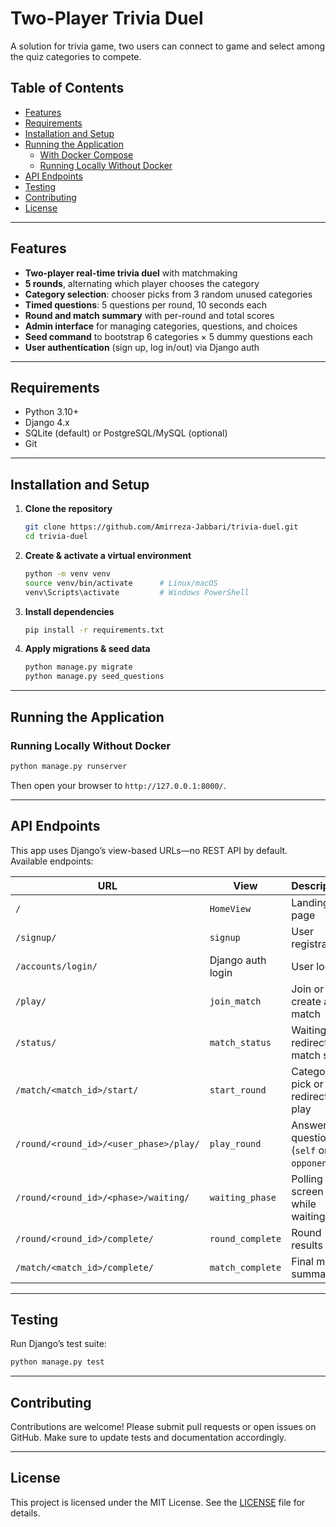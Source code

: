 
# Two-Player Trivia Duel

A solution for trivia game, two users can connect to game and select among the quiz categories to compete.

## Table of Contents

- [Features](#features)  
- [Requirements](#requirements)  
- [Installation and Setup](#installation-and-setup)  
- [Running the Application](#running-the-application)  
  - [With Docker Compose](#with-docker-compose)  
  - [Running Locally Without Docker](#running-locally-without-docker)  
- [API Endpoints](#api-endpoints)  
- [Testing](#testing)  
- [Contributing](#contributing)  
- [License](#license)  

---

## Features

- **Two-player real-time trivia duel** with matchmaking  
- **5 rounds**, alternating which player chooses the category  
- **Category selection**: chooser picks from 3 random unused categories  
- **Timed questions**: 5 questions per round, 10 seconds each  
- **Round and match summary** with per-round and total scores  
- **Admin interface** for managing categories, questions, and choices  
- **Seed command** to bootstrap 6 categories × 5 dummy questions each  
- **User authentication** (sign up, log in/out) via Django auth  

---

## Requirements

- Python 3.10+  
- Django 4.x  
- SQLite (default) or PostgreSQL/MySQL (optional)  
- Git 

---

## Installation and Setup

1. **Clone the repository**  
   ```bash
   git clone https://github.com/Amirreza-Jabbari/trivia-duel.git
   cd trivia-duel
   ```

2. **Create & activate a virtual environment**  
   ```bash
   python -m venv venv
   source venv/bin/activate      # Linux/macOS
   venv\Scripts\activate         # Windows PowerShell
   ```

3. **Install dependencies**  
   ```bash
   pip install -r requirements.txt
   ```

4. **Apply migrations & seed data**  
   ```bash
   python manage.py migrate
   python manage.py seed_questions
   ```

---

## Running the Application

### Running Locally Without Docker

```bash
python manage.py runserver
```

Then open your browser to `http://127.0.0.1:8000/`.

---

## API Endpoints

This app uses Django’s view-based URLs—no REST API by default. Available endpoints:

| URL                                            | View                      | Description                          |
|------------------------------------------------|---------------------------|--------------------------------------|
| `/`                                            | `HomeView`                | Landing page                         |
| `/signup/`                                     | `signup`                  | User registration                   |
| `/accounts/login/`                             | Django auth login         | User login                          |
| `/play/`                                       | `join_match`              | Join or create a match              |
| `/status/`                                     | `match_status`            | Waiting or redirect to match start  |
| `/match/<match_id>/start/`                     | `start_round`             | Category pick or redirect to play   |
| `/round/<round_id>/<user_phase>/play/`         | `play_round`              | Answer questions (`self` or `opponent`) |
| `/round/<round_id>/<phase>/waiting/`           | `waiting_phase`           | Polling screen while waiting        |
| `/round/<round_id>/complete/`                  | `round_complete`          | Round results                       |
| `/match/<match_id>/complete/`                  | `match_complete`          | Final match summary                 |

---

## Testing

Run Django’s test suite:

```bash
python manage.py test
```

---

## Contributing

Contributions are welcome! Please submit pull requests or open issues on GitHub. Make sure to update tests and documentation accordingly.

---

## License

This project is licensed under the MIT License. See the [LICENSE](LICENSE) file for details.
